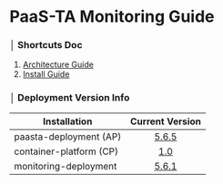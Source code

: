 # PaaS-TA Monitoring Guide


### │ Shortcuts Doc
1. [Architecture Guide](architecture/PAAS-TA_MONITORING_ARCHITECTURE.md)
2. [Install Guide](install/PAAS-TA_MONITORING_INSTALL_GUIDE.md)


### │ Deployment Version Info
| Installation | Current Version |
| --- | :---: |
| paasta-deployment (AP) | [5.6.5](https://github.com/PaaS-TA/paasta-deployment/tree/v5.6.5) |
| container-platform (CP) | [1.0](https://github.com/PaaS-TA/paas-ta-container-platform/blob/master/install-guide/standalone/paas-ta-container-platform-standalone-deployment-guide-v1.0.md) |
| monitoring-deployment | [5.6.1](https://github.com/PaaS-TA/monitoring-deployment/tree/v5.6.1) |
